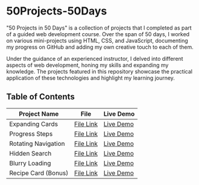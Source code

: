 # 50Projects-50Days

"50 Projects in 50 Days" is a collection of projects that I completed as part of a guided web development course. Over the span of 50 days, I worked on various mini-projects using HTML, CSS, and JavaScript, documenting my progress on GitHub and adding my own creative touch to each of them.

Under the guidance of an experienced instructor, I delved into different aspects of web development, honing my skills and expanding my knowledge. The projects featured in this repository showcase the practical application of these technologies and highlight my learning journey.


## Table of Contents

| Project Name | File | Live Demo |
| ------------ | ---- | --------- |
| Expanding Cards | [File Link](https://github.com/Lucaraso/50Projects-50Days/tree/main/Expanding-Cards) | [Live Demo](https://lucaraso.github.io/Mini-Project-Collection/Expanding-Cards/)|
| Progress Steps | [File Link](https://github.com/Lucaraso/50Projects-50Days/tree/main/Progress-Steps) | [Live Demo](https://lucaraso.github.io/Mini-Project-Collection/Progress-Steps/)|
| Rotating Navigation | [File Link](https://github.com/Lucaraso/50Projects-50Days/tree/main/Rotating-Navigation) | [Live Demo](https://lucaraso.github.io/Mini-Project-Collection/Rotating-Navigation/)|
| Hidden Search | [File Link](https://github.com/Lucaraso/50Projects-50Days/tree/main/Search-Widget) | [Live Demo](https://lucaraso.github.io/Mini-Project-Collection/Search-Widget/)|
| Blurry Loading | [File Link](https://github.com/Lucaraso/50Projects-50Days/tree/main/Blurry-Loading) | [Live Demo](https://lucaraso.github.io/Mini-Project-Collection/Blurry-Loading/)|
| Recipe Card (Bonus) | [File Link](https://github.com/Lucaraso/DaysMini-Project-Collection/tree/main/Recipe-Card%20(Bonus)) | [Live Demo](https://lucaraso.github.io/Mini-Project-Collection/Recipe-Card%20(Bonus)/)|


